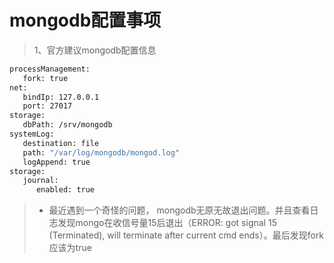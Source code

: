 # mongodb配置事项

> 1、官方建议mongodb配置信息
```bash
processManagement:
   fork: true
net:
   bindIp: 127.0.0.1
   port: 27017
storage:
   dbPath: /srv/mongodb
systemLog:
   destination: file
   path: "/var/log/mongodb/mongod.log"
   logAppend: true
storage:
   journal:
      enabled: true
```

> * 最近遇到一个奇怪的问题， mongodb无原无故退出问题。并且查看日志发现mongo在收信号量15后退出（ERROR: got signal 15 (Terminated), will terminate after current cmd ends）。最后发现fork应该为true
